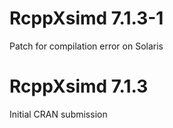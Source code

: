 # RcppXsimd 7.1.3-1

Patch for compilation error on Solaris

# RcppXsimd 7.1.3

Initial CRAN submission
